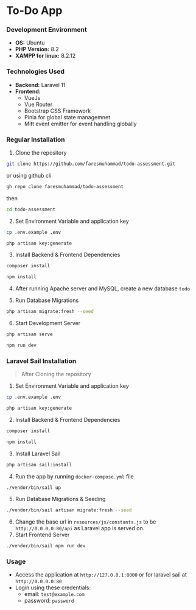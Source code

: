 # To-Do App

### Development Environment

- **OS:** Ubuntu
- **PHP Version:** 8.2
- **XAMPP for linux:** 8.2.12

### Technologies Used

- **Backend:** Laravel 11
- **Frontend:**
    - VueJs
    - Vue Router
    - Bootstrap CSS Framework
    - Pinia for global state managemnet
    - Mitt event emitter for event handling globally

  
### Regular Installation

1. Clone the repository
```bash
git clone https://github.com/faresmuhammad/todo-assessment.git
```
or using github cli
```bash
gh repo clone faresmuhammad/todo-assessment
```
then
```bash
cd todo-assessment
```
2. Set Environment Variable and application key
```bash
cp .env.example .env 
```
```bash
php artisan key:generate
```
3. Install Backend & Frontend Dependencies
```bash
composer install

npm install
```
4. After running Apache server and MySQL, create a new database `todo`

5. Run Database Migrations
```bash
php artisan migrate:fresh --seed 
```
6. Start Development Server
```bash
php artisan serve

npm run dev 
```
### Laravel Sail Installation
> After Cloning the repository

1. Set Environment Variable and application key
```bash
cp .env.example .env 
```
```bash
php artisan key:generate
```

2. Install Backend & Frontend Dependencies
```bash
composer install

npm install
```
3. Install Laravel Sail
```bash
php artisan sail:install
```

4. Run the app by running `docker-compose.yml` file
```bash
./vendor/bin/sail up
```

5. Run Database Migrations & Seeding
```bash
./vendor/bin/sail artisan migrate:fresh --seed
```

6. Change the base url in `resources/js/constants.js` to be `http://0.0.0.0:80/api` as Laravel app is served on.
7. Start Frontend Server
```bash
./vendor/bin/sail npm run dev
```
### Usage
- Access the application at `http://127.0.0.1:8000` or for laravel sail at `http://0.0.0.0:80`
- Login using these credentials:
  - email: `test@example.com`
  - password: `password`
